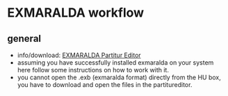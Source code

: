 # EXMARALDA workflow
## general
- info/download: [EXMARALDA Partitur Editor][1]
- assuming you have successfully installed exmaralda on your system here follow some instructions on how to work with it.
- you cannot open the .exb (exmaralda format) directly from the HU box, you have to download and open the files in the partitureditor.  

[1]:	https://exmaralda.org/de/partitur-editor-de/
